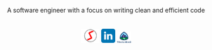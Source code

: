 <p align="center">
 A software engineer with a focus on writing clean and efficient code<br><br><br>
 <a href="http://www.shrawanraina.me" target="_blank"><img src="https://raw.githubusercontent.com/shrawanraina/shrawanraina/master/images/website-logo.webp" height="32"/></a>
 <a href="https://www.linkedin.com/in/shrawanraina" target="_blank"><img src="https://raw.githubusercontent.com/shrawanraina/shrawanraina/master/images/linkedin-logo.svg" height="32" width="32"/></a>  
 <a href="https://trailblazer.me/id/shrawanraina" taregt="_blank"><img src="https://raw.githubusercontent.com/shrawanraina/shrawanraina/master/images/trailhead-logo.svg" height"32" width="32"/></a>  
</p>

